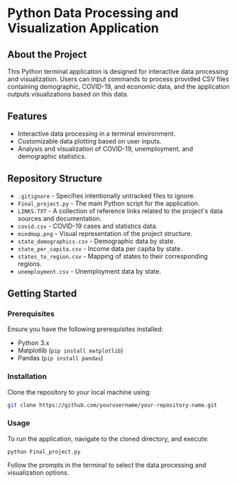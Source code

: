 # Python Data Processing and Visualization Application

## About the Project

This Python terminal application is designed for interactive data processing and visualization. Users can input commands to process provided CSV files containing demographic, COVID-19, and economic data, and the application outputs visualizations based on this data.

## Features

- Interactive data processing in a terminal environment.
- Customizable data plotting based on user inputs.
- Analysis and visualization of COVID-19, unemployment, and demographic statistics.

## Repository Structure

- `.gitignore` - Specifies intentionally untracked files to ignore.
- `Final_project.py` - The main Python script for the application.
- `LINKS.TXT` - A collection of reference links related to the project's data sources and documentation.
- `covid.csv` - COVID-19 cases and statistics data.
- `mindmap.png` - Visual representation of the project structure.
- `state_demographics.csv` - Demographic data by state.
- `state_per_capita.csv` - Income data per capita by state.
- `states_to_region.csv` - Mapping of states to their corresponding regions.
- `unemployment.csv` - Unemployment data by state.

## Getting Started

### Prerequisites

Ensure you have the following prerequisites installed:

- Python 3.x
- Matplotlib (`pip install matplotlib`)
- Pandas (`pip install pandas`)

### Installation

Clone the repository to your local machine using:

```bash
git clone https://github.com/yourusername/your-repository-name.git
```

### Usage

To run the application, navigate to the cloned directory, and execute:
```
python Final_project.py
```


Follow the prompts in the terminal to select the data processing and visualization options.
